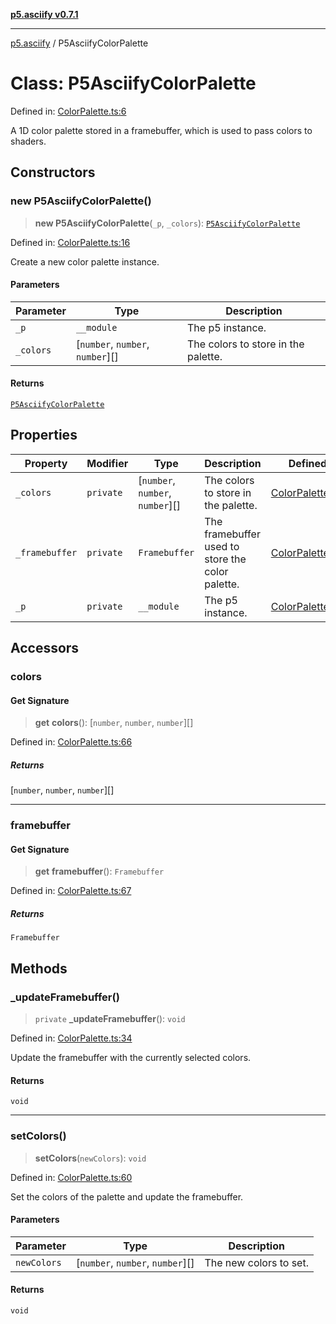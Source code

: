 [**p5.asciify v0.7.1**](../README.md)

***

[p5.asciify](../README.md) / P5AsciifyColorPalette

# Class: P5AsciifyColorPalette

Defined in: [ColorPalette.ts:6](https://github.com/humanbydefinition/p5-asciify/blob/e247792661fdf21646cc212e4bf1e6a1bf198b53/src/lib/ColorPalette.ts#L6)

A 1D color palette stored in a framebuffer, which is used to pass colors to shaders.

## Constructors

### new P5AsciifyColorPalette()

> **new P5AsciifyColorPalette**(`_p`, `_colors`): [`P5AsciifyColorPalette`](P5AsciifyColorPalette.md)

Defined in: [ColorPalette.ts:16](https://github.com/humanbydefinition/p5-asciify/blob/e247792661fdf21646cc212e4bf1e6a1bf198b53/src/lib/ColorPalette.ts#L16)

Create a new color palette instance.

#### Parameters

| Parameter | Type | Description |
| ------ | ------ | ------ |
| `_p` | `__module` | The p5 instance. |
| `_colors` | \[`number`, `number`, `number`\][] | The colors to store in the palette. |

#### Returns

[`P5AsciifyColorPalette`](P5AsciifyColorPalette.md)

## Properties

| Property | Modifier | Type | Description | Defined in |
| ------ | ------ | ------ | ------ | ------ |
| <a id="_colors-1"></a> `_colors` | `private` | \[`number`, `number`, `number`\][] | The colors to store in the palette. | [ColorPalette.ts:18](https://github.com/humanbydefinition/p5-asciify/blob/e247792661fdf21646cc212e4bf1e6a1bf198b53/src/lib/ColorPalette.ts#L18) |
| <a id="_framebuffer"></a> `_framebuffer` | `private` | `Framebuffer` | The framebuffer used to store the color palette. | [ColorPalette.ts:9](https://github.com/humanbydefinition/p5-asciify/blob/e247792661fdf21646cc212e4bf1e6a1bf198b53/src/lib/ColorPalette.ts#L9) |
| <a id="_p-1"></a> `_p` | `private` | `__module` | The p5 instance. | [ColorPalette.ts:17](https://github.com/humanbydefinition/p5-asciify/blob/e247792661fdf21646cc212e4bf1e6a1bf198b53/src/lib/ColorPalette.ts#L17) |

## Accessors

### colors

#### Get Signature

> **get** **colors**(): \[`number`, `number`, `number`\][]

Defined in: [ColorPalette.ts:66](https://github.com/humanbydefinition/p5-asciify/blob/e247792661fdf21646cc212e4bf1e6a1bf198b53/src/lib/ColorPalette.ts#L66)

##### Returns

\[`number`, `number`, `number`\][]

***

### framebuffer

#### Get Signature

> **get** **framebuffer**(): `Framebuffer`

Defined in: [ColorPalette.ts:67](https://github.com/humanbydefinition/p5-asciify/blob/e247792661fdf21646cc212e4bf1e6a1bf198b53/src/lib/ColorPalette.ts#L67)

##### Returns

`Framebuffer`

## Methods

### \_updateFramebuffer()

> `private` **\_updateFramebuffer**(): `void`

Defined in: [ColorPalette.ts:34](https://github.com/humanbydefinition/p5-asciify/blob/e247792661fdf21646cc212e4bf1e6a1bf198b53/src/lib/ColorPalette.ts#L34)

Update the framebuffer with the currently selected colors.

#### Returns

`void`

***

### setColors()

> **setColors**(`newColors`): `void`

Defined in: [ColorPalette.ts:60](https://github.com/humanbydefinition/p5-asciify/blob/e247792661fdf21646cc212e4bf1e6a1bf198b53/src/lib/ColorPalette.ts#L60)

Set the colors of the palette and update the framebuffer.

#### Parameters

| Parameter | Type | Description |
| ------ | ------ | ------ |
| `newColors` | \[`number`, `number`, `number`\][] | The new colors to set. |

#### Returns

`void`
